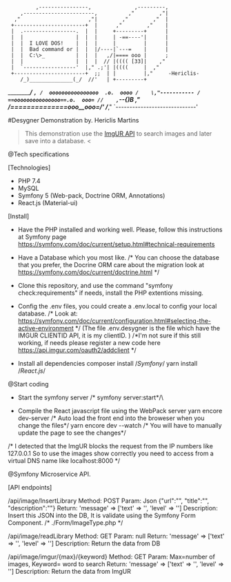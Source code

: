              ,----------------,              ,---------,
        ,-----------------------,          ,"        ,"|
      ,"                      ,"|        ,"        ,"  |
     +-----------------------+  |      ,"        ,"    |
     |  .-----------------.  |  |     +---------+      |
     |  |                 |  |  |     | -==----'|      |
     |  |  I LOVE DOS!    |  |  |     |         |      |
     |  |  Bad command or |  |  |/----|`---=    |      |
     |  |  C:\>_          |  |  |   ,/|==== ooo |      ;
     |  |                 |  |  |  // |(((( [33]|    ,"
     |  `-----------------'  |," .;'| |((((     |  ,"
     +-----------------------+  ;;  | |         |,"     -Hericlis-
        /_)______________(_/  //'   | +---------+
   ___________________________/___  `,
  /  oooooooooooooooo  .o.  oooo /    \,"-----------
 / ==ooooooooooooooo==.o.  ooo= //    ,`\--{)B     ,"
/_==__==========__==_ooo__ooo=_/'     /___________,"
`-----------------------------' 

#Desygner Demonstration by. Hericlis Martins

> This demonstration use the <a href="https://api.imgur.com/">ImgUR API</a> to search images and later save into a database. <

@Tech specifications

[Technologies]
- PHP 7.4
- MySQL
- Symfony 5 (Web-pack, Doctrine ORM, Annotations)
- React.js (Material-ui)

[Install]
- Have the PHP installed and working well. Please, follow this instructions at Symfony page https://symfony.com/doc/current/setup.html#technical-requirements

- Have a Database which you most like.
/* You can choose the database that you prefer, the Docrine ORM care about the migration look at https://symfony.com/doc/current/doctrine.html */  

- Clone this repository, and use the command "symfony check:requirements" if needs, install the PHP extentions missing.

- Config the .env files, you could create a .env.local to config your local database. /* Look at: https://symfony.com/doc/current/configuration.html#selecting-the-active-environment */
(The file .env.desygner is the file which have the IMGUR CLIENTID API, it is my clientID. ) /*I'm not sure if this still working, if needs please register a new code here https://api.imgur.com/oauth2/addclient */


- Install all dependencies 
composer install /*Symfony*/
yarn install /*React.js*/

@Start coding

- Start the symfony server /* symfony server:start*/\

- Compile the React javascript file using the WebPack server 
yarn encore dev-server /* Auto load the front end into the broweser when you change the files*/
yarn encore dev --watch /* You will have to manually update the page to see the changes*/

/* I detected that the ImgUR  blocks the request from the IP numbers like 127.0.0.1 So to use the images show correctly you need to access from a virtual DNS name like localhost:8000 */

@Symfony Microservice API.

[API endpoints]

/api/image/InsertLibrary 
Method: POST
Param: Json {"url":"", "title":"", "description":""}
Return: 'message' => ['text' => '', 'level' => '']
Description: Insert this JSON into the DB, It is validate using the Symfony Form Component. /* ./Form/ImageType.php */

/api/image/readLibrary
Method: GET 
Param: null
Return: 'message' => ['text' => '', 'level' => '']
Description: Return the data from DB

/api/image/imgur/{max}/{keyword}
Method: GET 
Param: Max=number of images, Keyword= word to search
Return: 'message' => ['text' => '', 'level' => '']
Description: Return the data from ImgUR
